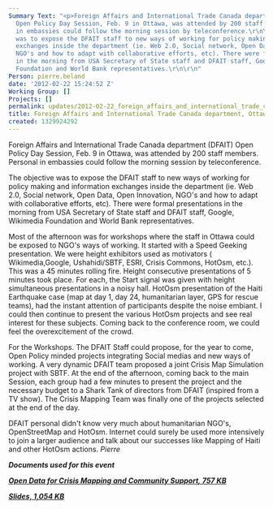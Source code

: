 ```yaml
---
Summary Text: "<p>Foreign Affairs and International Trade Canada department (DFAIT)
  Open Policy Day Session, Feb. 9 in Ottawa, was attended by 200 staff members. Personal
  in embassies could follow the morning session by teleconference.\r\n\r\n<p>The objective
  was to expose the DFAIT staff to new ways of working for policy making and information
  exchanges inside the department (ie. Web 2.0, Social network, Open Data, Open Innovation,
  NGO's and how to adapt with collaborative efforts, etc). There were formal presentations
  in the morning from USA Secretary of State staff and DFAIT staff, Google, Wikimedia
  Foundation and World Bank representatives.\r\n\r\n"
Person: pierre.beland
date: '2012-02-22 15:24:52 Z'
Working Group: []
Projects: []
permalink: updates/2012-02-22_foreign_affairs_and_international_trade_canada_department_ottawa
title: Foreign Affairs and International Trade Canada department, Ottawa
created: 1329924292
---
```

<p>Foreign Affairs and International Trade Canada department (DFAIT) Open Policy Day Session, Feb. 9 in Ottawa, was attended by 200 staff members. Personal in embassies could follow the morning session by teleconference.</p><p>The objective was to expose the DFAIT staff to new ways of working for policy making and information exchanges inside the department (ie. Web 2.0, Social network, Open Data, Open Innovation, NGO's and how to adapt with collaborative efforts, etc). There were formal presentations in the morning from USA Secretary of State staff and DFAIT staff, Google, Wikimedia Foundation and World Bank representatives.<!--break--></p><p>Most of the afternoon was for workshops where the staff in Ottawa could be exposed to NGO's ways of working. It started with a Speed Geeking presentation. We were height exhibitors used as motivators ( Wikimedia,Google, Ushahidi/SBTF, ESRI, Crisis Commons, HotOsm, etc.). This was a 45 minutes rolling fire. Height consecutive presentations of 5 minutes took place. For each, the Start signal was given with height simultaneous presentations in a noisy hall. HotOsm presentation of the Haiti Earthquake case (map at day 1, day 24, humanitarian layer, GPS for rescue teams), had the instant attention of participants despite the noise embiant. I could then continue to present the various HotOsm projects and see real interest for these subjects. Coming back to the conference room, we could feel the overexcitement of the crowd.</p><p>For the Workshops. The DFAIT Staff could propose, for the year to come, Open Policy minded projects integrating Social medias and new ways of working. A very dynamic DFAIT team proposed a joint Crisis Map Simulation project with SBTF. At the end of the afternoon, coming back to the main Session, each group had a few minutes to present the project and the necessary budget to a Shark Tank of directors from DFAIT (inspired from a TV show). The Crisis Mapping Team was finally one of the projects selected at the end of the day.</p><p>DFAIT personal didn't know very much about humanitarian NGO's, OpenStreetMap and HotOsm. Internet could surely be used more intensively to join a larger audience and talk about our successes like Mapping of Haiti and other HotOsm actions. <em>Pierre</em></p><p><em><em><strong>Documents used for this event</strong></em></em></p><p><em><em><strong><strong><a href="http://pierzen.dev.openstreetmap.org/hot/documents/HOTCrisisMappingForeignAffairsandInternationalTradeCanada-2012-02-09.pdf"> <em>Open Data for Crisis Mapping and Community Support<em>, 757 KB</em></em></a></strong></strong></em></em></p><p><em><em><strong><strong><em><em><a href="http://pierzen.dev.openstreetmap.org/hot/documents/HOTCrisisMappingForeignAffairsandInternationalTradeCanada-Slides-2012-02-09.ppt"> Slides, 1,054 KB</a> </em></em></strong></strong></em></em></p>
